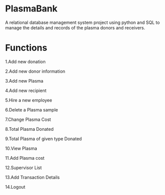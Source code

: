 # PlasmaBank
A relational database management system project using python and SQL to manage the details and records of the plasma donors and receivers.
# Functions

1.Add new donation

2.Add new donor information

3.Add new Plasma

4.Add new recipient

5.Hire a new employee

6.Delete a Plasma sample

7.Change Plasma Cost

8.Total Plasma Donated

9.Total Plasma of given type Donated

10.View Plasma

11.Add Plasma cost

12.Supervisor List

13.Add Transaction Details

14.Logout

